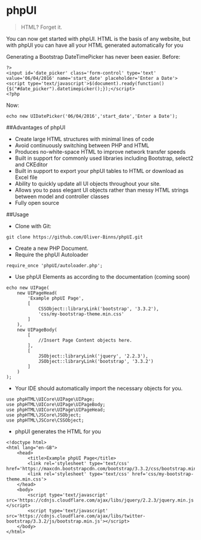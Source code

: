 # phpUI
>HTML? Forget it.

You can now get started with phpUI.
HTML is the basis of any website, but with phpUI you can have all your HTML generated automatically for you

Generating a Bootstrap DateTimePicker has never been easier.
Before:
```
?>
<input id='date_picker' class='form-control' type='text' value='06/04/2016' name='start_date' placeholder='Enter a Date'>
<script type='text/javascript'>$(document).ready(function(){$("#date_picker").datetimepicker();});</script>
<?php
```
Now:
```
echo new UIDatePicker('06/04/2016','start_date','Enter a Date');
```

##Advantages of phpUI

* Create large HTML structures with minimal lines of code
* Avoid continuously switching between PHP and HTML
* Produces no-white-space HTML to improve network transfer speeds
* Built in support for commonly used libraries including Bootstrap, select2 and CKEditor
* Built in support to export your phpUI tables to HTML or download as Excel file
* Ability to quickly update all UI objects throughout your site.
* Allows you to pass elegant UI objects rather than messy HTML strings between model and controller classes
* Fully open source

##Usage

* Clone with Git:
```
git clone https://github.com/Oliver-Binns/phpUI.git
```
* Create a new PHP Document.
* Require the phpUI Autoloader
```
require_once 'phpUI/autoloader.php';
```
* Use phpUI Elements as according to the documentation (coming soon)
```
echo new UIPage(
    new UIPageHead(
        'Example phpUI Page',
        [
            CSSObject::libraryLink('bootstrap', '3.3.2'),
            'css/my-bootstrap-theme.min.css'
        ]
    ),
    new UIPageBody(
        [
            //Insert Page Content objects here.
        ],
        [
            JSObject::libraryLink('jquery', '2.2.3'),
            JSObject::libraryLink('bootstrap', '3.3.2')
        ]
    )
);
```
* Your IDE should automatically import the necessary objects for you.
```
use phpHTML\UICore\UIPage\UIPage;
use phpHTML\UICore\UIPage\UIPageBody;
use phpHTML\UICore\UIPage\UIPageHead;
use phpHTML\JSCore\JSObject;
use phpHTML\JSCore\CSSObject;
```
* phpUI generates the HTML for you
```
<!doctype html>
<html lang="en-GB">
    <head>
        <title>Example phpUI Page</title>
        <link rel='stylesheet' type='text/css' href='https://maxcdn.bootstrapcdn.com/bootstrap/3.3.2/css/bootstrap.min.css'>
        <link rel='stylesheet' type='text/css' href='css/my-bootstrap-theme.min.css'>
    </head>
    <body>
        <script type='text/javascript' src='https://cdnjs.cloudflare.com/ajax/libs/jquery/2.2.3/jquery.min.js'></script>
        <script type='text/javascript' src='https://cdnjs.cloudflare.com/ajax/libs/twitter-bootstrap/3.3.2/js/bootstrap.min.js'></script>
    </body>
</html>
```

